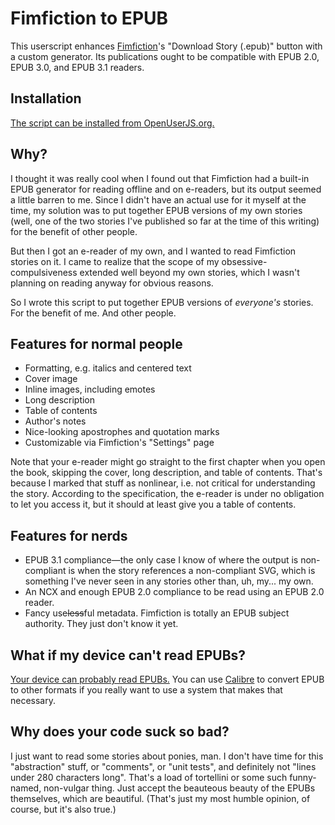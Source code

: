 # Fimfiction to EPUB

This userscript enhances [Fimfiction](https://www.fimfiction.net/)'s "Download Story (.epub)" button with a custom generator. Its publications ought to be compatible with EPUB 2.0, EPUB 3.0, and EPUB 3.1 readers.

## Installation

[The script can be installed from OpenUserJS.org.](https://openuserjs.org/scripts/Permutatrix/Fimfiction_to_EPUB)

## Why?

I thought it was really cool when I found out that Fimfiction had a built-in EPUB generator for reading offline and on e-readers, but its output seemed a little barren to me. Since I didn't have an actual use for it myself at the time, my solution was to put together EPUB versions of my own stories (well, one of the two stories I've published so far at the time of this writing) for the benefit of other people.

But then I got an e-reader of my own, and I wanted to read Fimfiction stories on it. I came to realize that the scope of my obsessive-compulsiveness extended well beyond my own stories, which I wasn't planning on reading anyway for obvious reasons.

So I wrote this script to put together EPUB versions of *everyone's* stories. For the benefit of me. And other people.

## Features for normal people

* Formatting, e.g. italics and centered text
* Cover image
* Inline images, including emotes
* Long description
* Table of contents
* Author's notes
* Nice-looking apostrophes and quotation marks
* Customizable via Fimfiction's "Settings" page

Note that your e-reader might go straight to the first chapter when you open the book, skipping the cover, long description, and table of contents. That's because I marked that stuff as nonlinear, i.e. not critical for understanding the story. According to the specification, the e-reader is under no obligation to let you access it, but it should at least give you a table of contents.

## Features for nerds

* EPUB 3.1 compliance&mdash;the only case I know of where the output is non-compliant is when the story references a non-compliant SVG, which is something I've never seen in any stories other than, uh, my... my own.
* An NCX and enough EPUB 2.0 compliance to be read using an EPUB 2.0 reader.
* Fancy use~~less~~ful metadata. Fimfiction is totally an EPUB subject authority. They just don't know it yet.

## What if my device can't read EPUBs?

[Your device can probably read EPUBs.](http://koreader.rocks/) You can use [Calibre](https://calibre-ebook.com/) to convert EPUB to other formats if you really want to use a system that makes that necessary.

## Why does your code suck so bad?

I just want to read some stories about ponies, man. I don't have time for this "abstraction" stuff, or "comments", or "unit tests", and definitely not "lines under 280 characters long". That's a load of tortellini or some such funny-named, non-vulgar thing. Just accept the beauteous beauty of the EPUBs themselves, which are beautiful. (That's just my most humble opinion, of course, but it's also true.)
